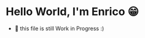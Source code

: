 # Hello World, I'm Enrico 😁
<!-- ##I am currently studying Computer Science at the University of Genoa (IT)
###pippo -->


- 🔭 this file is still Work in Progress :)
